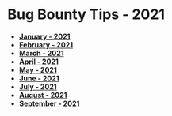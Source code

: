 # Bug Bounty Tips - 2021
- **[January - 2021](January-2021.md)**
- **[February - 2021](February-2021.md)**
- **[March - 2021](March-2021.md)**
- **[April - 2021](April-2021.md)**
- **[May - 2021](May-2021.md)**
- **[June - 2021](June-2021.md)**
- **[July - 2021](July-2021.md)**
- **[August - 2021](August-2021.md)**
- **[September - 2021](September-2021.md)**
